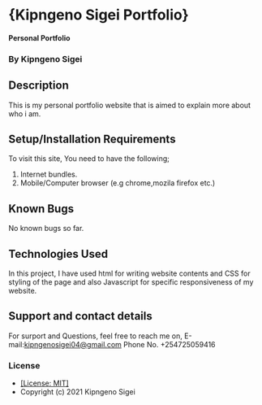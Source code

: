 # {Kipngeno Sigei Portfolio}
#### Personal Portfolio 
### By Kipngeno Sigei 
## Description
This is my personal portfolio website that is aimed to explain more about who i am. 
## Setup/Installation Requirements
To visit this site, You need to have the following;
1. Internet bundles.
2. Mobile/Computer browser (e.g chrome,mozila firefox etc.)
## Known Bugs
No known bugs so far.
## Technologies Used
In this project, I have used html for writing website contents and CSS for styling of the page and also Javascript for specific responsiveness of my website.
## Support and contact details
For surport and Questions, feel free to reach me on,
E-mail:kipngenosigei04@gmail.com
Phone No. +254725059416


### License


* [[License: MIT]](LICENSE.md)
* Copyright (c) 2021 Kipngeno Sigei
